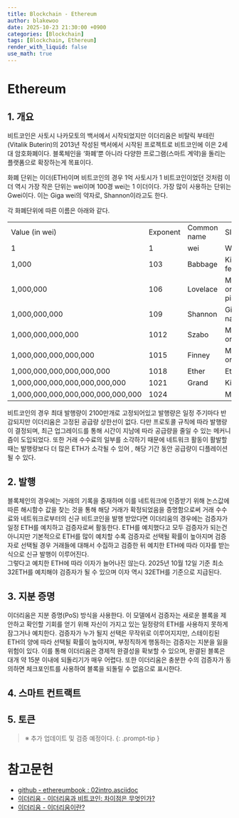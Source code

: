 ```yaml
---
title: Blockchain - Ethereum
author: blakewoo
date: 2025-10-23 21:30:00 +0900
categories: [Blockchain]
tags: [Blockchain, Ethereum] 
render_with_liquid: false
use_math: true
---
```


# Ethereum
## 1. 개요
비트코인은 사토시 나카모토의 백서에서 시작되었지만 이더리움은 비탈릭 부테린(Vitalik Buterin)의 2013년 작성된 백서에서 시작된 프로젝트로 비트코인에 이은 2세대 암호화폐이다.
블록체인을 ‘화폐’뿐 아니라 다양한 프로그램(스마트 계약)을 돌리는 플랫폼으로 확장하는게 목표이다.

화폐 단위는 이더(ETH)이며 비트코인의 경우 1억 사토시가 1 비트코인이었던 것처럼 이더 역시 가장 작은 단위는 wei이며 100경 wei는 1 이더이다.
가장 많이 사용하는 단위는 Gwei이다. 이는 Giga wei의 약자로, Shannon이라고도 한다.
 
각 화폐단위에 따른 이름은 아래와 같다.

<table>
    <tr>
        <td>Value (in wei)</td>
        <td>Exponent</td>
        <td>Common name</td>
        <td>SI name </td>
    </tr>
    <tr>
        <td>1</td>
        <td>1</td>
        <td>wei</td>
        <td>Wei </td>
    </tr>
    <tr>
        <td>1,000</td>
        <td>103</td>
        <td>Babbage</td>
        <td>Kilowei or femtoether </td>
    </tr>
    <tr>
        <td>1,000,000</td>
        <td>106</td>
        <td>Lovelace</td>
        <td>Megawei or picoether </td>
    </tr>
    <tr>
        <td>1,000,000,000</td>
        <td>109</td>
        <td>Shannon</td>
        <td>Gigawei or nanoether </td>
    </tr>
    <tr>
        <td>1,000,000,000,000</td>
        <td>1012</td>
        <td>Szabo</td>
        <td>Microether or micro </td>
    </tr>
    <tr>
        <td>1,000,000,000,000,000</td>
        <td>1015</td>
        <td>Finney</td>
        <td>Milliether or milli </td>
    </tr>
    <tr>
        <td>1,000,000,000,000,000,000</td>
        <td>1018</td>
        <td>Ether</td>
        <td>Ether </td>
    </tr>
    <tr>
        <td>1,000,000,000,000,000,000,000</td>
        <td>1021</td>
        <td>Grand</td>
        <td>Kiloether </td>
    </tr>
    <tr>
        <td>1,000,000,000,000,000,000,000,000</td>
        <td>1024</td>
        <td></td>
        <td>Megaether </td>
    </tr>
</table>

비트코인의 경우 최대 발행량이 2100만개로 고정되어있고 발행량은 일정 주기마다 반감되지만 이더리움은 고정된 공급량 상한선이 없다.
다만 프로토콜 규칙에 따라 발행량이 결정되며, 최근 업그레이드를 통해 시간이 지남에 따라 공급량을 줄일 수 있는 메커니즘이 도입되었다. 
또한 거래 수수료의 일부를 소각하기 때문에 네트워크 활동이 활발할 때는 발행량보다 더 많은 ETH가 소각될 수 있어 , 해당 기간 동안 공급량이 디플레이션될 수 있다.

## 2. 발행
블록체인의 경우에는 거래의 기록을 중재하며 이를 네트워크에 인증받기 위해 논스값에 따른 해시함수 값을 찾는 것을 통해 해당 거래가 확정되었음을 증명함으로써
거래 수수료와 네트워크로부터의 신규 비트코인을 발행 받았다면 이더리움의 경우에는 검증자가 일정 ETH를 예치하고 검증자로써 활동한다.
ETH를 예치했다고 모두 검증자가 되는건 아니지만 기본적으로 ETH를 많이 예치할 수록 검증자로 선택될 확률이 높아지며 검증자로 선택될 경우
거래들에 대해서 수집하고 검증한 뒤 예치한 ETH에 따라 이자를 받는 식으로 신규 발행이 이루어진다.   
그렇다고 예치한 ETH에 따라 이자가 늘어나진 않는다. 2025년 10월 12일 기준 최소 32ETH를 예치해야 검증자가 될 수 있으며
이자 역시 32ETH를 기준으로 지급된다.

## 3. 지분 증명
이더리움은 지분 증명(PoS) 방식을 사용한다. 
이 모델에서 검증자는 새로운 블록을 제안하고 확인할 기회를 얻기 위해 자신이 가지고 있는 일정량의 ETH를 사용하지 못하게 잠그거나 예치한다.
검증자가 누가 될지 선택은 무작위로 이루어지지만, 스테이킹된 ETH의 양에 따라 선택될 확률이 높아지며, 부정직하게 행동하는 검증자는 지분을 잃을 위험이 있다.
이를 통해 이더리움은 경제적 완결성을 확보할 수 있으며, 완결된 블록은 대개 약 15분 이내에 되돌리기가 매우 어렵다.
또한 이더리움은 충분한 수의 검증자가 동의하면 체크포인트를 사용하여 블록을 되돌릴 수 없음으로 표시한다.

## 4. 스마트 컨트랙트
## 5. 토큰

> ※ 추가 업데이트 및 검증 예정이다.
{: .prompt-tip }

# 참고문헌
- [github - ethereumbook : 02intro.asciidoc](https://github.com/ethereumbook/ethereumbook/blob/develop/02intro.asciidoc)
- [이더리움 - 이더리움과 비트코인: 차이점은 무엇인가?](https://ethereum.org/ko/ethereum-vs-bitcoin/)
- [이더리움 - 이더리움이란?](https://ethereum.org/ko/what-is-ethereum/) 
